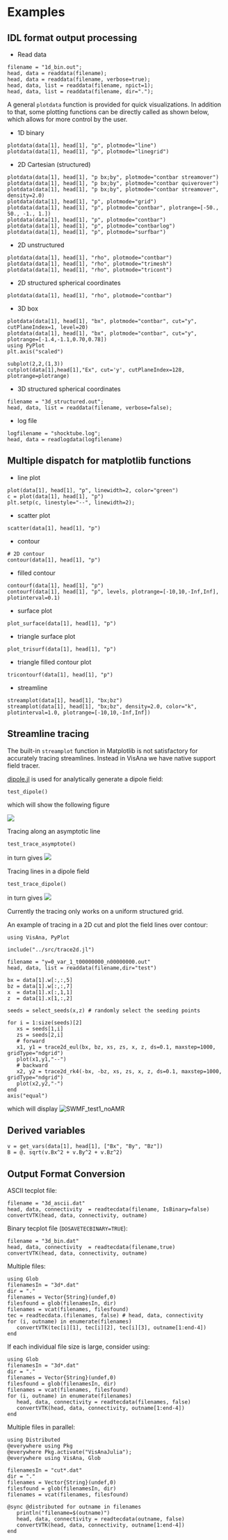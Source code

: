 # Examples

## IDL format output processing

- Read data
```
filename = "1d_bin.out";
head, data = readdata(filename);
head, data = readdata(filename, verbose=true);
head, data, list = readdata(filename, npict=1);
head, data, list = readdata(filename, dir=".");
```

A general `plotdata` function is provided for quick visualizations. In addition to that, some plotting functions can be directly called as shown below, which allows for more control by the user.

- 1D binary
```
plotdata(data[1], head[1], "p", plotmode="line")
plotdata(data[1], head[1], "p", plotmode="linegrid")
```

- 2D Cartesian (structured)
```
plotdata(data[1], head[1], "p bx;by", plotmode="contbar streamover")
plotdata(data[1], head[1], "p bx;by", plotmode="contbar quiverover")
plotdata(data[1], head[1], "p bx;by", plotmode="contbar streamover", density=2.0)
plotdata(data[1], head[1], "p", plotmode="grid")
plotdata(data[1], head[1], "p", plotmode="contbar", plotrange=[-50., 50., -1., 1.])
plotdata(data[1], head[1], "p", plotmode="contbar")
plotdata(data[1], head[1], "p", plotmode="contbarlog")
plotdata(data[1], head[1], "p", plotmode="surfbar")
```

- 2D unstructured
```
plotdata(data[1], head[1], "rho", plotmode="contbar")
plotdata(data[1], head[1], "rho", plotmode="trimesh")
plotdata(data[1], head[1], "rho", plotmode="tricont")
```

- 2D structured spherical coordinates
```
plotdata(data[1], head[1], "rho", plotmode="contbar")
```

- 3D box
```
plotdata(data[1], head[1], "bx", plotmode="contbar", cut="y", cutPlaneIndex=1, level=20)
plotdata(data[1], head[1], "bx", plotmode="contbar", cut="y", plotrange=[-1.4,-1.1,0.70,0.78])
using PyPlot
plt.axis("scaled")

subplot(2,2,(1,3))
cutplot(data[1],head[1],"Ex", cut='y', cutPlaneIndex=128, plotrange=plotrange)
```

- 3D structured spherical coordinates
```
filename = "3d_structured.out";
head, data, list = readdata(filename, verbose=false);
```

- log file
```
logfilename = "shocktube.log";
head, data = readlogdata(logfilename)
```

## Multiple dispatch for matplotlib functions
- line plot
```
plot(data[1], head[1], "p", linewidth=2, color="green")
c = plot(data[1], head[1], "p")
plt.setp(c, linestyle="--", linewidth=2);
```

- scatter plot
```
scatter(data[1], head[1], "p")
```

- contour
```
# 2D contour
contour(data[1], head[1], "p")
```

- filled contour
```
contourf(data[1], head[1], "p")
contourf(data[1], head[1], "p", levels, plotrange=[-10,10,-Inf,Inf], plotinterval=0.1)
```

- surface plot
```
plot_surface(data[1], head[1], "p")
```

- triangle surface plot
```
plot_trisurf(data[1], head[1], "p")
```

- triangle filled contour plot
```
tricontourf(data[1], head[1], "p")
```

- streamline
```
streamplot(data[1], head[1], "bx;bz")
streamplot(data[1], head[1], "bx;bz", density=2.0, color="k", plotinterval=1.0, plotrange=[-10,10,-Inf,Inf])
```

## Streamline tracing

The built-in `streamplot` function in Matplotlib is not satisfactory for accurately tracing streamlines. Instead in VisAna we have native support field tracer.

[dipole.jl](https://github.com/henry2004y/VisAnaJulia/blob/master/src/dipole.jl) is used for analytically generate a dipole field:
```
test_dipole()
```
which will show the following figure

![](../images/dipole_plot.png)

Tracing along an asymptotic line
```
test_trace_asymptote()
```
in turn gives
![](../images/trace_asymptote.png)

Tracing lines in a dipole field
```
test_trace_dipole()
```
in turn gives
![](../images/trace_dipole.png)

Currently the tracing only works on a uniform structured grid.

An example of tracing in a 2D cut and plot the field lines over contour:
```
using VisAna, PyPlot

include("../src/trace2d.jl")

filename = "y=0_var_1_t00000000_n00000000.out"
head, data, list = readdata(filename,dir="test")

bx = data[1].w[:,:,5]
bz = data[1].w[:,:,7]
x  = data[1].x[:,1,1]
z  = data[1].x[1,:,2]

seeds = select_seeds(x,z) # randomly select the seeding points

for i = 1:size(seeds)[2]
   xs = seeds[1,i]
   zs = seeds[2,i]
   # forward
   x1, y1 = trace2d_eul(bx, bz, xs, zs, x, z, ds=0.1, maxstep=1000, gridType="ndgrid")
   plot(x1,y1,"--")
   # backward
   x2, y2 = trace2d_rk4(-bx, -bz, xs, zs, x, z, ds=0.1, maxstep=1000, gridType="ndgrid")
   plot(x2,y2,"-")
end
axis("equal")
```
which will display
![SWMF_test1_noAMR](../images/BxBz_y0cut.png)

## Derived variables
```
v = get_vars(data[1], head[1], ["Bx", "By", "Bz"])
B = @. sqrt(v.Bx^2 + v.By^2 + v.Bz^2)
```

## Output Format Conversion
ASCII tecplot file:
```
filename = "3d_ascii.dat"
head, data, connectivity  = readtecdata(filename, IsBinary=false)
convertVTK(head, data, connectivity, outname)
```

Binary tecplot file (`DOSAVETECBINARY=TRUE`):
```
filename = "3d_bin.dat"
head, data, connectivity  = readtecdata(filename,true)
convertVTK(head, data, connectivity, outname)
```

Multiple files:
```
using Glob
filenamesIn = "3d*.dat"
dir = "."
filenames = Vector{String}(undef,0)
filesfound = glob(filenamesIn, dir)
filenames = vcat(filenames, filesfound)
tec = readtecdata.(filenames, false) # head, data, connectivity
for (i, outname) in enumerate(filenames)
   convertVTK(tec[i][1], tec[i][2], tec[i][3], outname[1:end-4])
end
```

If each individual file size is large, consider using:
```
using Glob
filenamesIn = "3d*.dat"
dir = "."
filenames = Vector{String}(undef,0)
filesfound = glob(filenamesIn, dir)
filenames = vcat(filenames, filesfound)
for (i, outname) in enumerate(filenames)
   head, data, connectivity = readtecdata(filenames, false)
   convertVTK(head, data, connectivity, outname[1:end-4])
end
```

Multiple files in parallel:
```
using Distributed
@everywhere using Pkg
@everywhere Pkg.activate("VisAnaJulia");
@everywhere using VisAna, Glob

filenamesIn = "cut*.dat"
dir = "."
filenames = Vector{String}(undef,0)
filesfound = glob(filenamesIn, dir)
filenames = vcat(filenames, filesfound)

@sync @distributed for outname in filenames
   println("filename=$(outname)")
   head, data, connectivity = readtecdata(outname, false)
   convertVTK(head, data, connectivity, outname[1:end-4])
end
```
